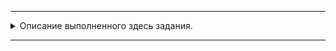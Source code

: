 
---
<details>
  <summary>Описание выполненного здесь задания.</summary>

### ДЗ «Decorators»

1-2. [Написать декоратор](https://github.com/Yakobro-coder/Decorators_HW/blob/master/Decorator.py) - логгер.
Он записывает в файл дату и время вызова функции, имя функции, аргументы, с которыми вызвалась и возвращаемое значение.  
Добавить в декоратор параметр – путь к логам.

3.Применить написанный логгер к приложению из любого предыдущего д/з.

</details>

---